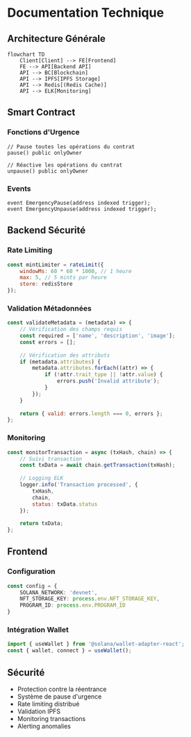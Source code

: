 # Documentation Technique

## Architecture Générale

```mermaid
flowchart TD
    Client[Client] --> FE[Frontend]
    FE --> API[Backend API]
    API --> BC[Blockchain]
    API --> IPFS[IPFS Storage]
    API --> Redis[(Redis Cache)]
    API --> ELK[Monitoring]
```

## Smart Contract

### Fonctions d'Urgence
```solidity
// Pause toutes les opérations du contrat
pause() public onlyOwner

// Réactive les opérations du contrat
unpause() public onlyOwner
```

### Events
```solidity
event EmergencyPause(address indexed trigger);
event EmergencyUnpause(address indexed trigger);
```

## Backend Sécurité

### Rate Limiting
```javascript
const mintLimiter = rateLimit({
    windowMs: 60 * 60 * 1000, // 1 heure
    max: 5, // 5 mints par heure
    store: redisStore
});
```

### Validation Métadonnées
```javascript
const validateMetadata = (metadata) => {
    // Vérification des champs requis
    const required = ['name', 'description', 'image'];
    const errors = [];
    
    // Vérification des attributs
    if (metadata.attributes) {
        metadata.attributes.forEach((attr) => {
            if (!attr.trait_type || !attr.value) {
                errors.push('Invalid attribute');
            }
        });
    }
    
    return { valid: errors.length === 0, errors };
};
```

### Monitoring
```javascript
const monitorTransaction = async (txHash, chain) => {
    // Suivi transaction
    const txData = await chain.getTransaction(txHash);
    
    // Logging ELK
    logger.info('Transaction processed', {
        txHash,
        chain,
        status: txData.status
    });
    
    return txData;
};
```

## Frontend

### Configuration
```typescript
const config = {
    SOLANA_NETWORK: 'devnet',
    NFT_STORAGE_KEY: process.env.NFT_STORAGE_KEY,
    PROGRAM_ID: process.env.PROGRAM_ID
}
```

### Intégration Wallet
```typescript
import { useWallet } from '@solana/wallet-adapter-react';
const { wallet, connect } = useWallet();
```

## Sécurité
- Protection contre la réentrance
- Système de pause d'urgence
- Rate limiting distribué
- Validation IPFS
- Monitoring transactions
- Alerting anomalies